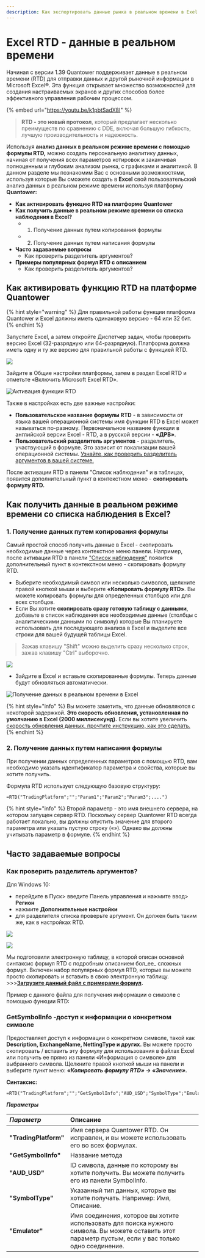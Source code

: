 ```yaml
---
description: Как экспортировать данные рынка в реальном времени в Exel
---
```


# Excel  RTD - данные в реальном  времени

Начиная с версии 1.39 Quantower поддерживает данные в реальном времени \(RTD\) для отправки данных и другой рыночной информации в Microsoft Excel®. Эта функция открывает множество возможностей для создания настраиваемых экранов и других способов более эффективного управления рабочим процессом.

{% embed url="https://youtu.be/k1pbtSadX8I" %}

> **RTD - это новый протокол**, который предлагает несколько преимуществ по сравнению с DDE, включая большую гибкость, лучшую производительность и надежность.

Используя **анализ данных в реальном режиме времени с помощью формулы RTD,** можно создать персональную аналитику данных, начиная от получения всех параметров котировок и заканчивая полноценным и глубоким анализом рынка, с графиками и аналитикой. В данном разделе мы познакомим Вас с  основными возможностями, используя которые Вы сможете создать в  **Excel** свой пользовательский анализ данных в реальном режиме времени используя платформу **Quantower:**

* **Как активировать функцию RTD на платформе Quantower**
* **Как получить данные в реальном режиме времени со списка наблюдения в Excel?** 
  * 1. Получение данных путем копирования формулы
  * 2. Получение данных путем написания формулы
* **Часто задаваемые вопросы**
  * Как проверить разделитель аргументов?
* **Примеры популярных формул RTD с описанием**
  * Как проверить разделитель аргументов?



## Как активировать функцию RTD на платформе Quantower

{% hint style="warning" %}
Для правильной работы функции платформа Quantower и Excel должны иметь одинаковую версию - 64 или 32 бит.
{% endhint %}

Запустите Excel, а затем откройте Диспетчер задач, чтобы проверить версию Excel \(32-разрядную или 64-разрядную\). Платформа должна иметь одну и ту же версию для правильной работы с функцией RTD.

![](../../.gitbook/assets/image%20%28150%29.png)

Зайдите в Общие настройки платформы, затем в раздел Excel RTD и отметьте «Включить Microsoft Excel RTD».

![&#x410;&#x43A;&#x442;&#x438;&#x432;&#x430;&#x446;&#x438;&#x44F; &#x444;&#x443;&#x43D;&#x43A;&#x446;&#x438;&#x438; RTD](../../.gitbook/assets/eksport-v-eksel.png)

Также в настройках есть две важные настройки:

* **Пользовательское название формулы RTD** - в зависимости от языка вашей операционной системы имя функции RTD в Excel может называться по-разному. Первоначальное название функции в английской версии Excel - RTD, а в русской версии - **«ДРВ»**.
* **Пользовательский разделитель аргументов** - разделитель, участвующий в формуле. Это зависит от локализации вашей операционной системы. [Узнайте, как проверить разделитель аргументов в вашей системе.](https://app.gitbook.com/@quantower/s/quantower-ru/~/drafts/-Md7BQiWmCbcAOTi9WkO/miscellaneous-panels/excel-rtd-trading#how-to-check-argument-separator)

После активации RTD в  панели "Список наблюдения" и в таблицах, появится дополнительный пункт в контекстном меню - **скопировать формулу RTD.**

## **Как получить данные в реальном режиме времени со списка наблюдения в Excel?**

### 1. Получение данных путем копирования формулы

Самый простой способ получить данные в Excel - скопировать необходимые данные через контекстное меню панели. Например, после активации RTD в панели ["Список наблюдения"](https://help.quantower.com.ru/analytics-panels/watchlist) появится дополнительный пункт в контекстном меню - скопировать формулу RTD.

* Выберите необходимый символ или несколько символов, щелкните правой кнопкой мыши и выберите **«Копировать формулу RTD»**. Вы можете копировать формулы для определенных столбцов или для всех столбцов.
* Если Вы хотите **скопировать сразу готовую таблицу с данными**, добавьте в список наблюдения все необходимые данные \(столбцы с аналитическими данными по символу\) которые Вы планируете использовать  для последующего анализа в Excel и выделите все строки для вашей будущей таблицы Excel. 

> Зажав клавишу "Shift" можно выделить сразу несколько строк, зажав клавишу "Ctrl" выборочно.

![](../../.gitbook/assets/kopiya-formuly.png)

* Зайдите в Excel и вставьте скопированные формулы. Теперь данные будут обновляться автоматически.

![&#x41F;&#x43E;&#x43B;&#x443;&#x447;&#x435;&#x43D;&#x438;&#x435; &#x434;&#x430;&#x43D;&#x43D;&#x44B;&#x445; &#x432; &#x440;&#x435;&#x430;&#x43B;&#x44C;&#x43D;&#x43E;&#x43C; &#x432;&#x440;&#x435;&#x43C;&#x435;&#x43D;&#x438; &#x432; Excel](../../.gitbook/assets/rtd-quick-copying.gif)

{% hint style="info" %}
Вы можете заметить, что данные обновляются с некоторой задержкой. **Это скорость обновления, установленная по умолчанию в Excel \(2000 миллисекунд\).** Если вы хотите увеличить [скорость обновления данных, прочтите инструкцию, как это сделать.](https://help.quantower.com/miscellaneous-panels/excel-rtd-trading/changing-rtd-throttle-interval-in-excel)
{% endhint %}

### 2. Получение данных путем написания формулы

При получении данных определенных параметров с помощью RTD, вам необходимо указать идентификатор параметра и свойства, которые вы хотите получить.

Формула RTD использует следующую базовую структуру:

```text
=RTD("TradingPlatform";"";"Param1";"Param2";"Param3";....")
```

{% hint style="info" %}
Второй параметр - это имя внешнего сервера, на котором запущен сервер RTD. Поскольку сервер Quantower RTD всегда работает локально, вы должны опустить значение для второго параметра или указать пустую строку \(«»\). Однако вы должны учитывать параметр в формуле.
{% endhint %}

## Часто задаваемые вопросы

### Как проверить разделитель аргументов?

Для Windows 10:

* перейдите в Пуск&gt; введите Панель управления и нажмите ввод&gt; **Регион**
* нажмите **Дополнительные настройки**
* для разделителя списка проверьте аргумент.  Он должен быть таким же, как в настройках RTD.

![](../../.gitbook/assets/regional_settings.png)

![](../../.gitbook/assets/regional2.jpg)



Мы подготовили электронную таблицу, в которой описан основной синтаксис формул RTD с подробным описанием бол_ее_ сложных формул. Включен набор популярных формул RTD, которые вы можете просто скопировать и вставить в свою электронную таблицу.   
&gt;&gt;&gt;[**Загрузите данный файл с примерами формул**](https://updates.quantower.com/misc/RTD/rtd_samples.xlsx)**.**

Пример с данного файла для получения информации о символ**е** с помощью функции RTD:

### GetSymbolInfo -доступ к информации о конкретном символе

Предоставляет доступ к информации о конкретном символе, такой как **Description, ExchangeName, NettingType и других.** Вы можете просто скопировать / вставить эту формулу для использования в файлах Excel или получить ее прямо из панели «Информация о символе» для выбранного символа. Щелкните правой кнопкой мыши на панели и выберите пункт меню: _**«Копировать формулу RTD» -&gt; «Значение».**_

**Синтаксис:**

```text
=RTD("TradingPlatform";"";"GetSymbolInfo";"AUD_USD";"SymbolType";"Emulator")
```

_**Параметры**_

| _**Параметр**_ | Описание |
| :--- | :--- |
| **"TradingPlatform"** | Имя сервера Quantower RTD. Он исправлен, и вы можете использовать его во всех формулах. |
| **"GetSymbolInfo"** | Название метода |
| **"AUD\_USD"** | ID символа, данные по которому вы хотите получить. Вы можете получить его из панели SymbolInfo. |
| **"SymbolType"** | Указанный тип данных, которые вы хотите получать.  Например: Имя, Описание. |
| **"Emulator"** | Имя соединения, которое вы хотите использовать для поиска нужного символа. Вы можете оставить этот параметр пустым, если у вас только одно соединение. |


